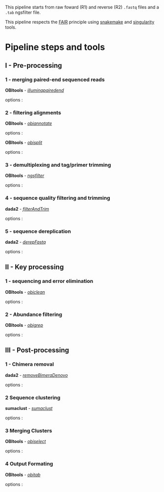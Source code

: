 This pipeline starts from raw foward (R1) and reverse (R2) `.fastq` files and a `.tab` ngsfilter file.

This pipeline respects the [FAIR](https://www.go-fair.org/fair-principles/) principle using [snakemake](https://snakemake.readthedocs.io/en/stable/#) and [singularity](https://docs.sylabs.io/guides/3.0/user-guide/index.html#) tools.



# Pipeline steps and tools

## I - Pre-processing

### 1 - merging paired-end sequenced reads

**OBItools** - [*illuminapairedend*](https://pythonhosted.org/OBItools/scripts/illuminapairedend.html)

options :

### 2 - filtering alignments

**OBItools** - [*obiannotate*](https://pythonhosted.org/OBItools/scripts/obiannotate.html)

options :

**OBItools** - [*obisplit*](https://pythonhosted.org/OBItools/scripts/obisplit.html)

options :

### 3 - demultiplexing and tag/primer trimming

**OBItools** - [*ngsfilter*](https://pythonhosted.org/OBItools/scripts/ngsfilter.html)

options :

### 4 - sequence quality filtering and trimming

**dada2** - [*filterAndTrim*](https://rdrr.io/bioc/dada2/man/filterAndTrim.html)

options :

### 5 - sequence dereplication

**dada2** - [*derepFastq*](https://rdrr.io/bioc/dada2/man/derepFastq.html)

options :

## II - Key processing 

### 1 - sequencing and error elimination 

**OBItools** - [*obiclean*](https://pythonhosted.org/OBItools/scripts/obiclean.html)

options :

### 2 - Abundance filtering

**OBItools** - [*obigrep*](https://pythonhosted.org/OBItools/scripts/obigrep.html)

options : 

## III - Post-processing

### 1 - Chimera removal

**dada2** - [*removeBimeraDenovo*](https://rdrr.io/bioc/dada2/man/removeBimeraDenovo.html)

options :

### 2 Sequence clustering

**sumaclust** - [*sumaclust*](https://git.metabarcoding.org/OBItools/sumaclust/-/wikis/home)

options :

### 3 Merging Clusters

**OBItools** - [*obiselect*](https://pythonhosted.org/OBItools/scripts/obiselect.html)

options :

### 4 Output Formating

**OBItools** - [*obitab*](https://pythonhosted.org/OBItools/scripts/obitab.html)

options :
